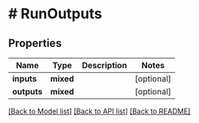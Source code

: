 # # RunOutputs

## Properties

Name | Type | Description | Notes
------------ | ------------- | ------------- | -------------
**inputs** | **mixed** |  | [optional]
**outputs** | **mixed** |  | [optional]

[[Back to Model list]](../../README.md#models) [[Back to API list]](../../README.md#endpoints) [[Back to README]](../../README.md)
